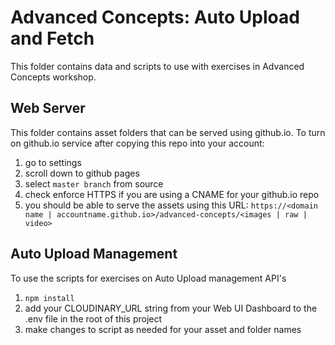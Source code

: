 # Advanced Concepts: Auto Upload and Fetch
This folder contains data and scripts to use with exercises in Advanced Concepts workshop.

## Web Server
This folder contains asset folders that can be served using github.io.  To turn on github.io service after copying this repo into your account:
1. go to settings
2. scroll down to github pages
3. select `master branch` from source
4. check enforce HTTPS if you are using a CNAME for your github.io repo
5. you should be able to serve the assets using this URL:
```https://<domain name | accountname.github.io>/advanced-concepts/<images | raw | video>```

## Auto Upload Management

To use the scripts for exercises on Auto Upload management API's 
1. `npm install`
2. add your CLOUDINARY_URL string from your Web UI Dashboard to the .env file in the root of this project
3. make changes to script as needed for your asset and folder names 